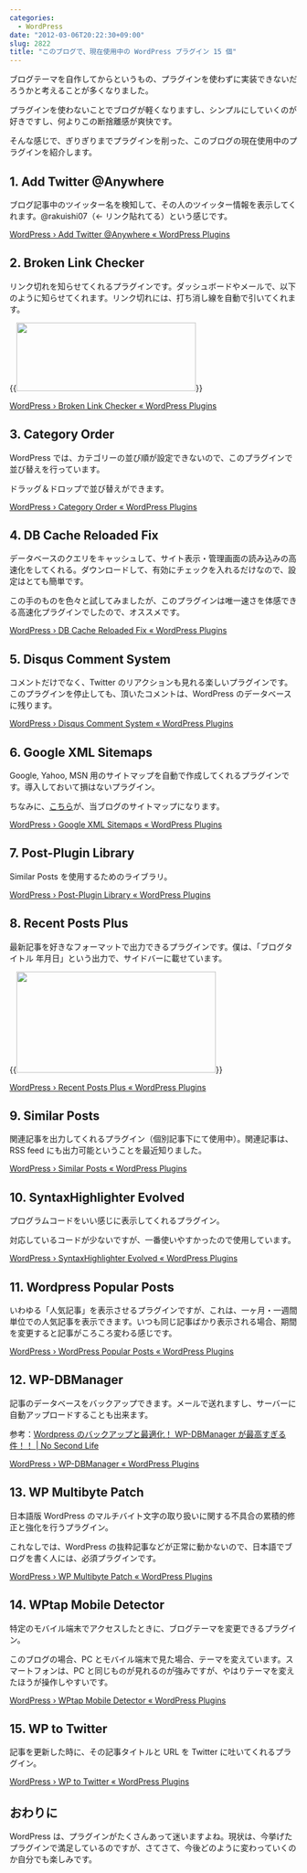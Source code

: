 ```yaml
---
categories:
  - WordPress
date: "2012-03-06T20:22:30+09:00"
slug: 2822
title: "このブログで、現在使用中の WordPress プラグイン 15 個"
---
```


ブログテーマを自作してからというもの、プラグインを使わずに実装できないだろうかと考えることが多くなりました。

プラグインを使わないことでブログが軽くなりますし、シンプルにしていくのが好きですし、何よりこの断捨離感が爽快です。

そんな感じで、ぎりぎりまでプラグインを削った、このブログの現在使用中のプラグインを紹介します。

## 1. Add Twitter @Anywhere

ブログ記事中のツイッター名を検知して、その人のツイッター情報を表示してくれます。@rakuishi07（← リンク貼れてる）という感じです。

[WordPress › Add Twitter @Anywhere « WordPress Plugins](http://wordpress.org/extend/plugins/add-twitter-anywhere/)

## 2. Broken Link Checker

リンク切れを知らせてくれるプラグインです。ダッシュボードやメールで、以下のように知らせてくれます。リンク切れには、打ち消し線を自動で引いてくれます。

{{<img alt="" src="/images/2012/03/2822_1.png" width="314" height="120">}}

[WordPress › Broken Link Checker « WordPress Plugins](http://wordpress.org/extend/plugins/broken-link-checker/)

## 3. Category Order

WordPress では、カテゴリーの並び順が設定できないので、このプラグインで並び替えを行っています。

ドラッグ＆ドロップで並び替えができます。

[WordPress › Category Order « WordPress Plugins](http://wordpress.org/extend/plugins/order-categories/)

## 4. DB Cache Reloaded Fix

データベースのクエリをキャッシュして、サイト表示・管理画面の読み込みの高速化をしてくれる。ダウンロードして、有効にチェックを入れるだけなので、設定はとても簡単です。

この手のものを色々と試してみましたが、このプラグインは唯一速さを体感できる高速化プラグインでしたので、オススメです。

[WordPress › DB Cache Reloaded Fix « WordPress Plugins](http://wordpress.org/extend/plugins/db-cache-reloaded-fix/)

## 5. Disqus Comment System

コメントだけでなく、Twitter のリアクションも見れる楽しいプラグインです。このプラグインを停止しても、頂いたコメントは、WordPress のデータベースに残ります。

[WordPress › Disqus Comment System « WordPress Plugins](http://wordpress.org/extend/plugins/disqus-comment-system/)

## 6. Google XML Sitemaps

Google, Yahoo, MSN 用のサイトマップを自動で作成してくれるプラグインです。導入しておいて損はないプラグイン。

ちなみに、[こちら](http://rakuishi.com/sitemap.xml)が、当ブログのサイトマップになります。

[WordPress › Google XML Sitemaps « WordPress Plugins](http://wordpress.org/extend/plugins/google-sitemap-generator/installation/)

## 7. Post-Plugin Library

Similar Posts を使用するためのライブラリ。

[WordPress › Post-Plugin Library « WordPress Plugins](http://wordpress.org/extend/plugins/post-plugin-library/)

## 8. Recent Posts Plus

最新記事を好きなフォーマットで出力できるプラグインです。僕は、「ブログタイトル 年月日」という出力で、サイドバーに載せています。

{{<img alt="" src="/images/2012/03/2822_2.png" width="349" height="177">}}

[WordPress › Recent Posts Plus « WordPress Plugins](http://wordpress.org/extend/plugins/recent-posts-plus/)

## 9. Similar Posts

関連記事を出力してくれるプラグイン（個別記事下にて使用中）。関連記事は、RSS feed にも出力可能ということを最近知りました。

[WordPress › Similar Posts « WordPress Plugins](http://wordpress.org/extend/plugins/similar-posts/)

## 10. SyntaxHighlighter Evolved

プログラムコードをいい感じに表示してくれるプラグイン。

対応しているコードが少ないですが、一番使いやすかったので使用しています。

[WordPress › SyntaxHighlighter Evolved « WordPress Plugins](http://wordpress.org/extend/plugins/syntaxhighlighter/)

## 11. Wordpress Popular Posts

いわゆる「人気記事」を表示させるプラグインですが、これは、一ヶ月・一週間単位での人気記事を表示できます。いつも同じ記事ばかり表示される場合、期間を変更すると記事がころころ変わる感じです。

[WordPress › WordPress Popular Posts « WordPress Plugins](http://wordpress.org/extend/plugins/wordpress-popular-posts/)

## 12. WP-DBManager

記事のデータベースをバックアップできます。メールで送れますし、サーバーに自動アップロードすることも出来ます。

参考：[Wordpress のバックアップと最適化！ WP-DBManager が最高すぎる件！！ | No Second Life](http://www.ttcbn.net/no_second_life/archives/8281)

[WordPress › WP-DBManager « WordPress Plugins](http://wordpress.org/extend/plugins/wp-dbmanager/)

## 13. WP Multibyte Patch

日本語版 WordPress のマルチバイト文字の取り扱いに関する不具合の累積的修正と強化を行うプラグイン。

これなしでは、WordPress の抜粋記事などが正常に動かないので、日本語でブログを書く人には、必須プラグインです。

[WordPress › WP Multibyte Patch « WordPress Plugins](http://wordpress.org/extend/plugins/wp-multibyte-patch/stats/)

## 14. WPtap Mobile Detector

特定のモバイル端末でアクセスしたときに、ブログテーマを変更できるプラグイン。

このブログの場合、PC とモバイル端末で見た場合、テーマを変えています。スマートフォンは、PC と同じものが見れるのが強みですが、やはりテーマを変えたほうが操作しやすいです。

[WordPress › WPtap Mobile Detector « WordPress Plugins](http://wordpress.org/extend/plugins/wptap-mobile-detector/)

## 15. WP to Twitter

記事を更新した時に、その記事タイトルと URL を Twitter に吐いてくれるプラグイン。

[WordPress › WP to Twitter « WordPress Plugins](http://wordpress.org/extend/plugins/wp-to-twitter/)

## おわりに

WordPress は、プラグインがたくさんあって迷いますよね。現状は、今挙げたプラグインで満足しているのですが、さてさて、今後どのように変わっていくのか自分でも楽しみです。
